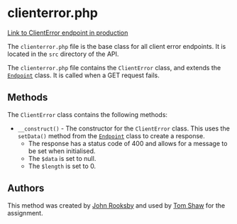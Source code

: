 # clienterror.php

[Link to ClientError endpoint in production](http://unn-w19025481.newnumyspace.co.uk/kf6012/coursework/api/clienterror)

The `clienterror.php` file is the base class for all client error endpoints. It is located in the `src` directory of the API.

The `clienterror.php` file contains the `ClientError` class, and extends the [`Endpoint`](/v1/API/Endpoints/endpoint) class. It is called when a GET request fails.

## Methods

The `ClientError` class contains the following methods:

- `__construct()` - The constructor for the `ClientError` class. This uses the `setData()` method from the [`Endpoint`](/v1/API/Endpoints/endpoint) class to create a response.
  - The response has a status code of 400 and allows for a message to be set when initialised.
  - The `$data` is set to null.
  - The `$length` is set to 0.

## Authors

This method was created by [John Rooksby](https://github.com/johnrooksby) and used by [Tom Shaw](https://github.com/tomshaw650) for the assignment.
